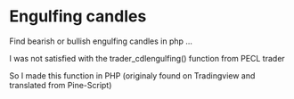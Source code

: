 # Engulfing candles

Find bearish or bullish engulfing candles in php ...

I was not satisfied with the trader_cdlengulfing() function from PECL trader

So I made this function in PHP (originaly found on Tradingview and translated from Pine-Script)
